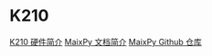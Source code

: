 # K210

[K210 硬件简介](https://zhuanlan.zhihu.com/p/81969854)
[MaixPy 文档简介](https://wiki.sipeed.com/soft/maixpy/zh/index.html)
[MaixPy Github 仓库](https://github.com/sipeed/MaixPy)
